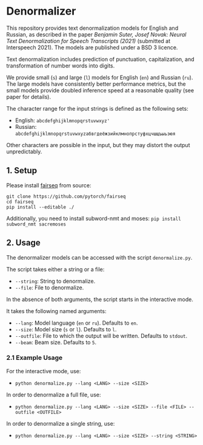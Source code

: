 # Denormalizer

This repository provides text denormalization models for English and Russian,
as described in the paper
_Benjamin Suter, Josef Novak: Neural Text Denormalization for Speech Transcripts (2021)_
(submitted at Interspeech 2021). The models are published under a BSD 3 licence.

Text denormalization includes prediction of punctuation, capitalization,
and transformation of number words into digits.

We provide small (`s`) and large (`l`) models for English (`en`) and Russian (`ru`).
The large models have consistently better performance metrics, but the small models
provide doubled inference speed at a reasonable quality (see paper for details).

The character range for the input strings is defined as the following sets:
- English: `abcdefghijklmnopqrstuvwxyz' `
- Russian: `abcdefghijklmnopqrstuvwxyzабвгдеёжзийклмнопрстуфхцчшщъыьэюя `

Other characters are possible in the input, but they may distort the output unpredictably.


## 1. Setup

Please install [fairseq](https://github.com/pytorch/fairseq) from source:
```
git clone https://github.com/pytorch/fairseq
cd fairseq
pip install --editable ./
```

Additionally, you need to install subword-nmt and moses:
`pip install subword_nmt sacremoses`


## 2. Usage

The denormalizer models can be accessed with the script `denormalize.py`.

The script takes either a string or a file:
* `--string`: String to denormalize.
* `--file`: File to denormalize.

In the absence of both arguments, the script starts in the interactive mode.

It takes the following named arguments:
* `--lang`: Model language (`en` or `ru`). Defaults to `en`.
* `--size`: Model size (`s` or `l`). Defaults to `l`.
* `--outfile`: File to which the output will be written. Defaults to `stdout`.
* `--beam`: Beam size. Defaults to `5`.


### 2.1 Example Usage

For the interactive mode, use:
* `python denormalize.py --lang <LANG> --size <SIZE>`

In order to denormalize a full file, use:
* `python denormalize.py --lang <LANG> --size <SIZE> --file <FILE> --outfile <OUTFILE>`

In order to denormalize a single string, use:
* `python denormalize.py --lang <LANG> --size <SIZE> --string <STRING>`
